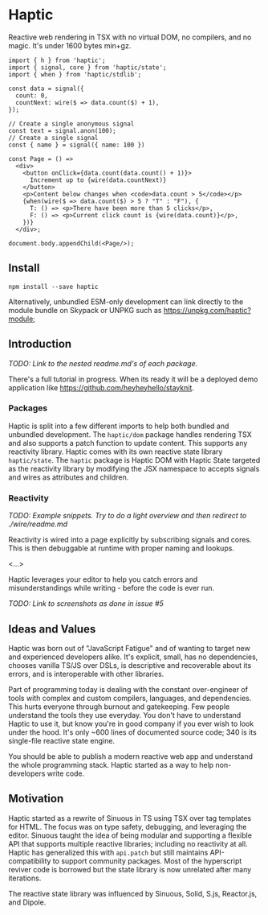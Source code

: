 # Haptic

Reactive web rendering in TSX with no virtual DOM, no compilers, and no magic.
It's under 1600 bytes min+gz.

```tsx
import { h } from 'haptic';
import { signal, core } from 'haptic/state';
import { when } from 'haptic/stdlib';

const data = signal({
  count: 0,
  countNext: wire($ => data.count($) + 1),
});

// Create a single anonymous signal
const text = signal.anon(100);
// Create a single signal
const { name } = signal({ name: 100 })

const Page = () =>
  <div>
    <button onClick={data.count(data.count() + 1)}>
      Increment up to {wire(data.countNext)}
    </button>
    <p>Content below changes when <code>data.count > 5</code></p>
    {when(wire($ => data.count($) > 5 ? "T" : "F"), {
      T: () => <p>There have been more than 5 clicks</p>,
      F: () => <p>Current click count is {wire(data.count)}</p>,
    })}
  </div>;

document.body.appendChild(<Page/>);
```

## Install

```
npm install --save haptic
```

Alternatively, unbundled ESM-only development can link directly to the module
bundle on Skypack or UNPKG such as https://unpkg.com/haptic?module;

## Introduction

_TODO: Link to the nested readme.md's of each package_.

There's a full tutorial in progress. When its ready it will be a deployed demo
application like https://github.com/heyheyhello/stayknit.

### Packages

Haptic is split into a few different imports to help both bundled and unbundled
development. The `haptic/dom` package handles rendering TSX and also supports a
patch function to update content. This supports any reactivity library. Haptic
comes with its own reactive state library `haptic/state`. The `haptic` package
is Haptic DOM with Haptic State targeted as the reactivity library by modifying
the JSX namespace to accepts signals and wires as attributes and children.

### Reactivity

_TODO: Example snippets. Try to do a light overview and then redirect to ./wire/readme.md_

Reactivity is wired into a page explicitly by subscribing signals and cores.
This is then debuggable at runtime with proper naming and lookups.

<...>

Haptic leverages your editor to help you catch errors and misunderstandings
while writing - before the code is ever run.

_TODO: Link to screenshots as done in issue #5_

## Ideas and Values

Haptic was born out of "JavaScript Fatigue" and of wanting to target new and
experienced developers alike. It's explicit, small, has no dependencies, chooses
vanilla TS/JS over DSLs, is descriptive and recoverable about its errors, and is
interoperable with other libraries.

Part of programming today is dealing with the constant over-engineer of tools
with complex and custom compilers, languages, and dependencies. This hurts
everyone through burnout and gatekeeping. Few people understand the tools they
use everyday. You don't have to understand Haptic to use it, but know you're in
good company if you ever wish to look under the hood. It's only ~600 lines of
documented source code; 340 is its single-file reactive state engine.

You should be able to publish a modern reactive web app and understand the whole
programming stack. Haptic started as a way to help non-developers write code.

## Motivation

Haptic started as a rewrite of Sinuous in TS using TSX over tag templates for
HTML. The focus was on type safety, debugging, and leveraging the editor.
Sinuous taught the idea of being modular and supporting a flexible API that
supports multiple reactive libraries; including no reactivity at all. Haptic has
generalized this with `api.patch` but still maintains API-compatibility to
support community packages. Most of the hyperscript reviver code is borrowed but
the state library is now unrelated after many iterations.

The reactive state library was influenced by Sinuous, Solid, S.js, Reactor.js,
and Dipole.
